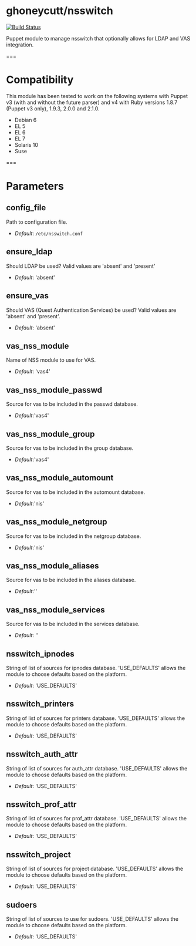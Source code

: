 # ghoneycutt/nsswitch

[![Build Status](
https://api.travis-ci.org/ghoneycutt/puppet-module-nsswitch.png?branch=master)](https://travis-ci.org/ghoneycutt/puppet-module-nsswitch)

Puppet module to manage nsswitch that optionally allows for LDAP and VAS integration.

===

# Compatibility

This module has been tested to work on the following systems with Puppet v3
(with and without the future parser) and v4 with Ruby versions 1.8.7 (Puppet v3
only), 1.9.3, 2.0.0 and 2.1.0.


  * Debian 6
  * EL 5
  * EL 6
  * EL 7
  * Solaris 10
  * Suse

===

# Parameters

config_file
-----------
Path to configuration file.

- *Default*: `/etc/nsswitch.conf`

ensure_ldap
-----------
Should LDAP be used? Valid values are 'absent' and 'present'

- *Default*: 'absent'

ensure_vas
----------
Should VAS (Quest Authentication Services) be used? Valid values are 'absent' and 'present'.

- *Default*: 'absent'

vas_nss_module
--------------
Name of NSS module to use for VAS.

- *Default*: 'vas4'

vas_nss_module_passwd
---------------------
Source for vas to be included in the passwd database.

- *Default*:'vas4'

vas_nss_module_group
--------------------
Source for vas to be included in the group database.

- *Default*:'vas4'

vas_nss_module_automount
------------------------
Source for vas to be included in the automount database.

- *Default*:'nis'

vas_nss_module_netgroup
-----------------------
Source for vas to be included in the netgroup database.

- *Default*:'nis'

vas_nss_module_aliases
----------------------
Source for vas to be included in the aliases database.

- *Default*:''

vas_nss_module_services
-----------------------
Source for vas to be included in the services database.

- *Default*: ''

nsswitch_ipnodes
----------------
String of list of sources for ipnodes database. 'USE_DEFAULTS' allows the module to choose defaults based on the platform.

- *Default*: 'USE_DEFAULTS'

nsswitch_printers
-----------------
String of list of sources for printers database. 'USE_DEFAULTS' allows the module to choose defaults based on the platform.

- *Default*: 'USE_DEFAULTS'

nsswitch_auth_attr
------------------
String of list of sources for auth_attr database. 'USE_DEFAULTS' allows the module to choose defaults based on the platform.

- *Default*: 'USE_DEFAULTS'

nsswitch_prof_attr
------------------
String of list of sources for prof_attr database. 'USE_DEFAULTS' allows the module to choose defaults based on the platform.

- *Default*: 'USE_DEFAULTS'

nsswitch_project
----------------
String of list of sources for project database. 'USE_DEFAULTS' allows the module to choose defaults based on the platform.

- *Default*: 'USE_DEFAULTS'

sudoers
-------
String of list of sources to use for sudoers. 'USE_DEFAULTS' allows the module to choose defaults based on the platform.

- *Default*: 'USE_DEFAULTS'
